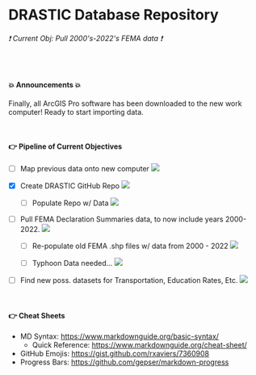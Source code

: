 # DRASTIC Database Repository

###### :exclamation: Current Obj: Pull 2000's-2022's FEMA data :exclamation:


<br>


#### :boom: Announcements :boom:
Finally, all ArcGIS Pro software has been downloaded to the new work computer! Ready to start importing data.


<br>


#### :point_right: Pipeline of Current Objectives
- [ ] Map previous data onto new computer  ![](https://geps.dev/progress/70)

- [X] Create DRASTIC GitHub Repo  ![](https://geps.dev/progress/100)

  - [ ] Populate Repo w/ Data  ![](https://geps.dev/progress/45)

- [ ] Pull FEMA Declaration Summaries data, to now include years 2000-2022.  ![](https://geps.dev/progress/0)

  - [ ] Re-populate old FEMA .shp files w/ data from 2000 - 2022  ![](https://geps.dev/progress/0)
  
  - [ ] Typhoon Data needed...  ![](https://geps.dev/progress/0)

- [ ] Find new poss. datasets for Transportation, Education Rates, Etc. ![](https://geps.dev/progress/10)

<br>


#### :point_right: Cheat Sheets
- MD Syntax: <https://www.markdownguide.org/basic-syntax/>
  - Quick Reference: <https://www.markdownguide.org/cheat-sheet/>
- GitHub Emojis: <https://gist.github.com/rxaviers/7360908>
- Progress Bars: <https://github.com/gepser/markdown-progress>
